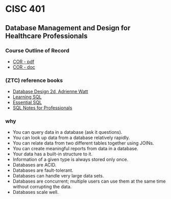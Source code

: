 # CISC 401
## Database Management and Design for Healthcare Professionals
### Course Outline of Record
- [COR - pdf](https://www.curricunet.com/SDCCD/reports/course_outline.cfm?courses_id=24476&rpt=pdf)
- [COR - doc](https://www.curricunet.com/SDCCD/reports/course_outline.cfm?courses_id=24476&rpt=rpt)

### (ZTC) reference books
- [Database Design 2d, Adrienne Watt](https://open.umn.edu/opentextbooks/textbooks/354)
- [Learning SQL](https://riptutorial.com/ebook/sql)
- [Essential SQL](https://www.programming-books.io/essential/sql/)
- [SQL Notes for Professionals](https://books.goalkicker.com/SQLBook/)


### why
- You can query data in a database (ask it questions).
- You can look up data from a database relatively rapidly.
- You can relate data from two different tables together using JOINs.
- You can create meaningful reports from data in a database.
- Your data has a built-in structure to it.
- Information of a given type is always stored only once.
- Databases are ACID.
- Databases are fault-tolerant.
- Databases can handle very large data sets.
- Databases are concurrent; multiple users can use them at the same time without corrupting the data.
- Databases scale well.
